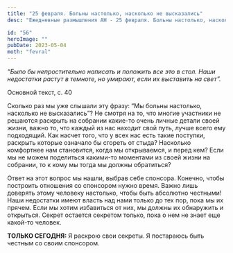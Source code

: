 ```yaml
---
title: "25 февраля. Больны настолько, насколько не высказались"
desc: "Ежедневные размышления АН - 25 февраля. Больны настолько, насколько не высказались"

id: "56"
heroImage: ""
pubDate: 2023-05-04
moth: "fevral"
---
```


_“Было бы непростительно написать и положить все это в стол. Наши недостатки
растут в темноте, но умирают, если их выставить на свет”._

Основной текст, с. 40

Сколько раз мы уже слышали эту фразу: “Мы больны настолько, насколько не
высказались”? Не смотря на то, что многие участники не решаются раскрыть на
собрании какие-то очень личные детали своей жизни, важно то, что каждый из нас
находит свой путь, лучше всего ему подходящий. Как насчет того, что у всех нас
есть такие поступки, раскрыть которые означало бы сгореть от стыда? Насколько
комфортнее нам становится, когда мы открываемся, и перед кем? Если мы не можем
поделиться какими-то моментами из своей жизни на собрании, то к кому мы тогда
мы должны обратиться?

Ответ на этот вопрос мы нашли, выбрав себе спонсора. Конечно, чтобы построить
отношения со спонсором нужно время. Важно лишь доверять этому человеку
настолько, чтобы быть абсолютно честными! Наши недостатки имеют власть над
нами только до тех пор, пока мы их прячем. Если мы хотим избавиться от них, мы
должны их обнаружить и открыться. Секрет остается секретом только, пока о нем
не знает еще какой-то человек.

**ТОЛЬКО СЕГОДНЯ:** Я раскрою свои секреты. Я постараюсь быть честным со своим
спонсором.
